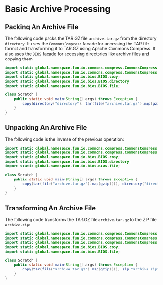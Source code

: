 # Basic Archive Processing

## Packing An Archive File

The following code packs the TAR.GZ file `archive.tar.gz` from the directory `directory`.
It uses the `CommonsCompress` facade for accessing the TAR file format and transforming it to TAR.GZ using Apache 
Commons Compress.
It also uses the `BIOS` facade for accessing directories like archive files and copying them:

```java
import static global.namespace.fun.io.commons.compress.CommonsCompress.gzip; // from `fun-io-commons-compress`
import static global.namespace.fun.io.commons.compress.CommonsCompress.tar;
import static global.namespace.fun.io.bios.BIOS.copy;                        // from `fun-io-bios`
import static global.namespace.fun.io.bios.BIOS.directory;
import static global.namespace.fun.io.bios.BIOS.file;

class Scratch {
    public static void main(String[] args) throws Exception {
        copy(directory("directory"), tar(file("archive.tar.gz").map(gzip())));
    }
}
```

## Unpacking An Archive File

The following code is the inverse of the previous operation:

```java
import static global.namespace.fun.io.commons.compress.CommonsCompress.gzip;
import static global.namespace.fun.io.commons.compress.CommonsCompress.tar;
import static global.namespace.fun.io.bios.BIOS.copy;
import static global.namespace.fun.io.bios.BIOS.directory;
import static global.namespace.fun.io.bios.BIOS.file;

class Scratch {
    public static void main(String[] args) throws Exception {
        copy(tar(file("archive.tar.gz").map(gzip())), directory("directory"));
    }
}
```

## Transforming An Archive File

The following code transforms the TAR.GZ file `archive.tar.gz` to the ZIP file `archive.zip`:

```java
import static global.namespace.fun.io.commons.compress.CommonsCompress.gzip;
import static global.namespace.fun.io.commons.compress.CommonsCompress.tar;
import static global.namespace.fun.io.commons.compress.CommonsCompress.zip;
import static global.namespace.fun.io.bios.BIOS.copy;
import static global.namespace.fun.io.bios.BIOS.file;

class Scratch {
    public static void main(String[] args) throws Exception {
        copy(tar(file("archive.tar.gz").map(gzip())), zip("archive.zip"));
    }
}
```
